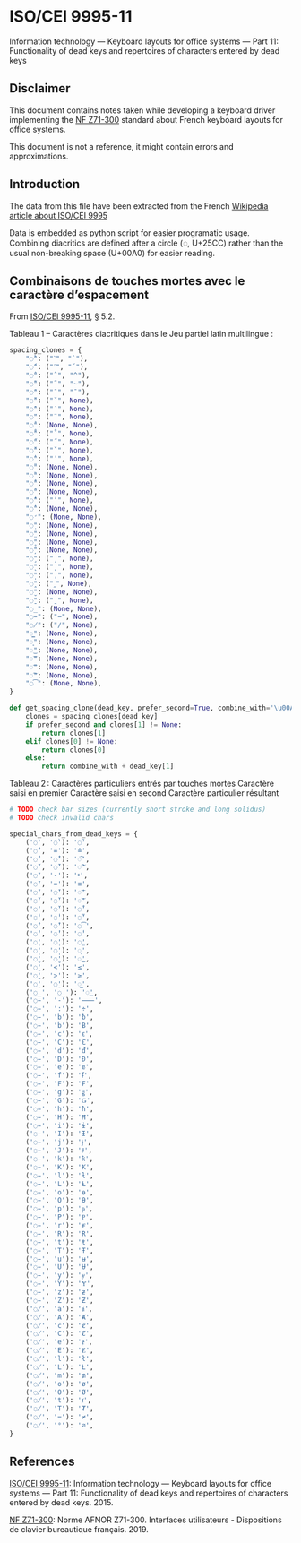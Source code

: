 # ISO/CEI 9995-11

Information technology — Keyboard layouts for office systems — Part 11: Functionality of dead keys and repertoires of characters entered by dead keys

## Disclaimer

This document contains notes taken while developing a keyboard driver implementing the [NF Z71-300](#nf-z71-300) standard about French keyboard layouts for office systems.

This document is not a reference, it might contain errors and approximations.

## Introduction

The data from this file have been extracted from the French [Wikipedia article about ISO/CEI 9995](https://fr.wikipedia.org/wiki/ISO/CEI_9995#ISO/CEI_9995-11_-_Les_touches_mortes)

Data is embedded as python script for easier programatic usage. Combining diacritics are defined after a circle (◌, U+25CC) rather than the usual non-breaking space (U+00A0) for easier reading.

<a name="p-5.1"></a>

## Combinaisons de touches mortes avec le caractère d’espacement

From [ISO/CEI 9995-11](#ref), § 5.2.

Tableau 1 – Caractères diacritiques dans le Jeu partiel latin multilingue :

```python
spacing_clones = {
	"◌̀": ("ˋ", "`"),
	"◌́": ("ˊ", "´"),
	"◌̂": ("ˆ", "^"),
	"◌̃": ("˜", "~"),
	"◌̄": ("ˉ", "¯"),
	"◌̆": ("˘", None),
	"◌̇": ("˙", None),
	"◌̈": ("¨", None),
	"◌̉": (None, None),
	"◌̊": ("˚", None),
	"◌̋": ("˝", None),
	"◌̌": ("ˇ", None),
	"◌̍": ("ˈ", None),
	"◌̎": (None, None),
	"◌̏": (None, None),
	"◌̐": (None, None),
	"◌̑": (None, None),
	"◌̓": ("ʼ", None),
	"◌̕": (None, None),
	"◌̛": (None, None),
	"◌̣": (None, None),
	"◌̤": (None, None),
	"◌̥": (None, None),
	"◌̦": (None, None),
	"◌̧": ("¸", None),
	"◌̨": ("˛", None),
	"◌̩": ("ˌ", None),
	"◌̭": ("ꞈ", None),
	"◌̮": (None, None),
	"◌̱": ("ˍ", None),
	"◌̲": (None, None),
	"◌̵": ("−", None),
	"◌̸": ("∕", None),
	"◌͇": (None, None),
	"◌͈": (None, None),
	"◌͜": (None, None),
	"◌͝": (None, None),
	"◌͞": (None, None),
	"◌͠": (None, None),
	"◌͡": (None, None),
}
```

```python
def get_spacing_clone(dead_key, prefer_second=True, combine_with='\u00A0'):
    clones = spacing_clones[dead_key]
    if prefer_second and clones[1] != None:
        return clones[1]
    elif clones[0] != None:
        return clones[0]
    else:
        return combine_with + dead_key[1]
```

Tableau 2 : Caractères particuliers entrés par touches mortes
Caractère saisi en premier	Caractère saisi en second	Caractère particulier résultant

```python
# TODO check bar sizes (currently short stroke and long solidus)
# TODO check invalid chars

special_chars_from_dead_keys = {
    ('◌̀', '◌̀'): '◌̏',
    ('◌̂', '='): '≙',
    ('◌̂', '◌̂'): '◌᷍',
    ('◌̃', '◌̃'): '◌͠',
    ('◌̄', '-'): '⹀',
    ('◌̄', '='): '≡',
    ('◌̄', '◌̄'): '◌͞',
    ('◌̆', '◌̆'): '◌͝',
    ('◌̇', '◌̆'): '◌̐',
    ('◌̍', '◌̍'): '◌̎',
    ('◌̑', '◌̑'): '◌͡',
    ('◌̓', '◌̓'): '◌̕',
    ('◌̣', '◌̣'): '◌̤',
    ('◌̩', '◌̩'): '◌͈',
    ('◌̮', '◌̮'): '◌͜',
    ('◌̱', '<'): '≤',
    ('◌̱', '>'): '≥',
    ('◌̱', '◌̱'): '◌͇',
    ('◌̲', '◌̲'): '◌͟',
    ('◌̵', '-'): '⸺',
    ('◌̵', ':'): '÷',
    ('◌̵', 'b'): 'ƀ',
    ('◌̵', 'b'): 'Ƀ',
    ('◌̵', 'c'): 'ꞓ',
    ('◌̵', 'C'): 'Ꞓ',
    ('◌̵', 'd'): 'đ',
    ('◌̵', 'D'): 'Đ',
    ('◌̵', 'e'): 'ꬳ',
    ('◌̵', 'f'): 'ꞙ',
    ('◌̵', 'F'): '₣',
    ('◌̵', 'g'): 'ǥ',
    ('◌̵', 'G'): 'Ǥ',
    ('◌̵', 'h'): 'ħ',
    ('◌̵', 'H'): 'Ħ',
    ('◌̵', 'i'): 'ɨ',
    ('◌̵', 'I'): 'Ɨ',
    ('◌̵', 'j'): 'ɉ',
    ('◌̵', 'J'): 'Ɉ',
    ('◌̵', 'k'): 'ꝁ',
    ('◌̵', 'K'): 'Ꝁ',
    ('◌̵', 'l'): 'ƚ',
    ('◌̵', 'L'): 'Ƚ',
    ('◌̵', 'o'): 'ɵ',
    ('◌̵', 'O'): 'Ɵ',
    ('◌̵', 'p'): 'ᵽ',
    ('◌̵', 'P'): 'Ᵽ',
    ('◌̵', 'r'): 'ɍ',
    ('◌̵', 'R'): 'Ɍ',
    ('◌̵', 't'): 'ŧ',
    ('◌̵', 'T'): 'Ŧ',
    ('◌̵', 'u'): 'ʉ',
    ('◌̵', 'U'): 'Ʉ',
    ('◌̵', 'y'): 'ɏ',
    ('◌̵', 'Y'): 'Ɏ',
    ('◌̵', 'z'): 'ƶ',
    ('◌̵', 'Z'): 'Ƶ',
    ('◌̸', 'a'): 'ⱥ',
    ('◌̸', 'A'): 'Ⱥ',
    ('◌̸', 'c'): 'ȼ',
    ('◌̸', 'C'): 'Ȼ',
    ('◌̸', 'e'): 'ɇ',
    ('◌̸', 'E'): 'Ɇ',
    ('◌̸', 'l'): 'ł',
    ('◌̸', 'L'): 'Ł',
    ('◌̸', 'm'): '₥',
    ('◌̸', 'o'): 'ø',
    ('◌̸', 'O'): 'Ø',
    ('◌̸', 't'): 'ⱦ',
    ('◌̸', 'T'): 'Ⱦ',
    ('◌̸', '='): '≠',
    ('◌̸', '°'): '⌀',
}
```

## References

<a name="ref"></a>[ISO/CEI 9995-11](https://www.iso.org/fr/standard/62887.html): Information technology — Keyboard layouts for office systems — Part 11: Functionality of dead keys and repertoires of characters entered by dead keys. 2015.

<a name="nf-z71-300"></a>[NF Z71-300](https://www.boutique.afnor.org/norme/nf-z71-300/interfaces-utilisateurs-dispositions-de-clavier-bureautique-francais/article/901594/fa188960): Norme AFNOR Z71-300. Interfaces utilisateurs - Dispositions de clavier bureautique français. 2019.